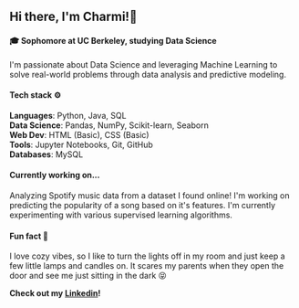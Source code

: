 ## Hi there, I'm Charmi!👋
#### 🎓 Sophomore at UC Berkeley, studying Data Science
I'm passionate about Data Science and leveraging Machine Learning to solve real-world problems through data analysis and predictive modeling.

#### Tech stack ⚙️
**Languages**: Python, Java, SQL\
**Data Science**: Pandas, NumPy, Scikit-learn, Seaborn\
**Web Dev**: HTML (Basic), CSS (Basic)\
**Tools**: Jupyter Notebooks, Git, GitHub\
**Databases**: MySQL

#### Currently working on...
Analyzing Spotify music data from a dataset I found online! I'm working on predicting the popularity of a song based on it's features. I'm currently experimenting with various supervised learning algorithms.

#### Fun fact 🤭
I love cozy vibes, so I like to turn the lights off in my room and just keep a few little lamps and candles on. It scares my parents when they open the door and see me just sitting in the dark 😝

**Check out my [Linkedin](https://www.linkedin.com/in/charmibuddaluru/)!**
